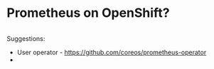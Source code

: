 # Prometheus on OpenShift?

```
```

Suggestions:

* User operator - https://github.com/coreos/prometheus-operator
* 